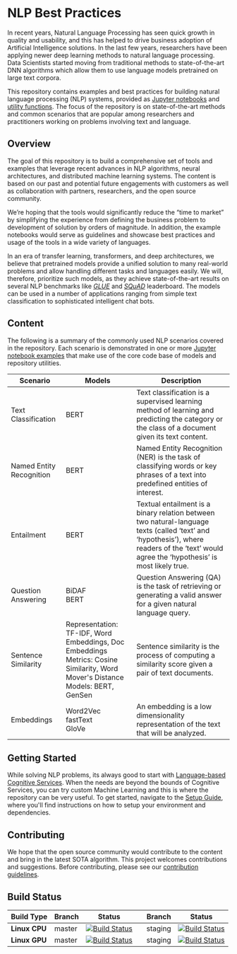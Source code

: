 # NLP Best Practices

In recent years, Natural Language Processing has seen quick growth in quality and usability, and this has helped to drive business adoption of Artificial Intelligence solutions. In the last few years, researchers have been applying newer deep learning methods to natural language processing. Data Scientists started moving from traditional methods to state-of-the-art DNN algorithms which allow them to use language models pretrained on large text corpora.

This repository contains examples and best practices for building natural language processing (NLP) systems, provided as [Jupyter notebooks](examples) and [utility functions](utils_nlp). The focus of the repository is on state-of-the-art methods and common scenarios that are popular among researchers and practitioners working on problems involving text and language.

## Overview

The goal of this repository is to build a comprehensive set of tools and examples that leverage recent advances in NLP algorithms, neural architectures, and distributed machine learning systems.
The content is based on our past and potential future engagements with customers as well as collaboration with partners, researchers, and the open source community.

We’re hoping that the tools would significantly reduce the “time to market” by simplifying the experience from defining the business problem to development of solution by orders of magnitude. In addition, the example notebooks would serve as guidelines and showcase best practices and usage of the tools in a wide variety of languages.

In an era of transfer learning, transformers, and deep architectures, we believe that pretrained models provide a unified solution to many real-world problems and allow handling different tasks and languages easily. We will, therefore, prioritize such models, as they achieve state-of-the-art results on several NLP benchmarks like [*GLUE*](https://gluebenchmark.com/leaderboard) and [*SQuAD*](https://rajpurkar.github.io/SQuAD-explorer/) leaderboard. The models can be used in a number of applications ranging from simple text classification to sophisticated intelligent chat bots.

>   
>

## Content
The following is a summary of the commonly used NLP scenarios covered in the repository. Each scenario is demonstrated in one or more [Jupyter notebook examples](examples) that make use of the core code base of models and repository utilities.

| Scenario                              |  Models | Description|
|-------------------------|  ------------------- |-------|
|Text Classification                     |BERT| Text classification is a supervised learning method of learning and predicting the category or the class of a document given its text content. |
|Named Entity Recognition                |BERT| Named Entity Recognition (NER) is the task of classifying words or key phrases of a text into predefined entities of interest. |
|Entailment                              |BERT| Textual entailment is a binary relation between two natural-language texts (called ‘text’ and ‘hypothesis’), where readers of the ‘text’ would agree the ‘hypothesis’ is most likely true. |
|Question Answering                      |BiDAF <br> BERT| Question Answering (QA) is the task of retrieving or generating a valid answer for a given natural language query. |
|Sentence Similarity                     |Representation: TF-IDF, Word Embeddings, Doc Embeddings<br>Metrics: Cosine Similarity, Word Mover's Distance<br>Models: BERT, GenSen| Sentence similarity is the process of computing a similarity score given a pair of text documents. |
|Embeddings| Word2Vec<br>fastText<br>GloVe| An embedding is a low dimensionality representation of the text that will be analyzed.


## Getting Started
While solving NLP problems, its always good to start with [Language-based Cognitive Services](https://azure.microsoft.com/en-us/services/cognitive-services/directory/lang/). When the needs are beyond the bounds of Cognitive Services, you can try custom Machine Learning and this is where the repository can be very useful. To get started, navigate to the [Setup Guide](SETUP.md), where you'll find instructions on how to setup your environment and dependencies.

## Contributing
We hope that the open source community would contribute to the content and bring in the latest SOTA algorithm. This project welcomes contributions and suggestions. Before contributing, please see our [contribution guidelines](CONTRIBUTING.md).


## Build Status
| Build Type | Branch | Status |  | Branch | Status |
| --- | --- | --- | --- | --- | --- |
| **Linux CPU** | master | [![Build Status](https://dev.azure.com/best-practices/nlp/_apis/build/status/cpu_integration_tests_linux?branchName=master)](https://dev.azure.com/best-practices/nlp/_build/latest?definitionId=50&branchName=master) | | staging | [![Build Status](https://dev.azure.com/best-practices/nlp/_apis/build/status/cpu_integration_tests_linux?branchName=staging)](https://dev.azure.com/best-practices/nlp/_build/latest?definitionId=50&branchName=staging) |
| **Linux GPU** | master | [![Build Status](https://dev.azure.com/best-practices/nlp/_apis/build/status/gpu_integration_tests_linux?branchName=master)](https://dev.azure.com/best-practices/nlp/_build/latest?definitionId=51&branchName=master) | | staging | [![Build Status](https://dev.azure.com/best-practices/nlp/_apis/build/status/gpu_integration_tests_linux?branchName=staging)](https://dev.azure.com/best-practices/nlp/_build/latest?definitionId=51&branchName=staging) |
